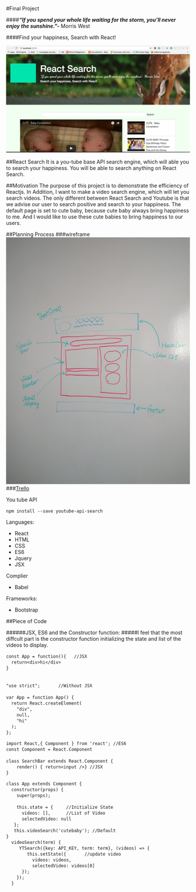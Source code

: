 #Final Project 

####***“If you spend your whole life waiting for the storm, you’ll never enjoy the sunshine.”-***
Morris West

####Find your happiness, Search with React!

![logo](public/images/screenshot.png)

##React Search
It is a you-tube base API search engine, which will able you to search your happiness. You will be able to search anything on React Search.

##Motivation
The purpose of this project is to demonstrate the efficiency of Reactjs. In Addition, I want to make a video search engine, which will let you search videos. The only different between React Search and Youtube is that we advise our user to search positive and search to your happiness. The default page is set to cute baby, because cute baby always bring happiness to me. And I would like to use these cute babies to bring happiness to our users. 

##Planning Process
###wireframe
![logo](public/images/wirefame.jpg)
###[Trello](https://trello.com/b/AOkumB4u/final-project-react-search)

You tube API
```
npm install --save youtube-api-search
```

Languages:

* React
* HTML
* CSS
* ES6 
* Jquery
* JSX

Complier

* Babel

Frameworks:

* Bootstrap

##Piece of Code

######JSX, ES6 and the Constructor function:
#####I feel that the most diffcult part is the constructor function initializing the state and list of the videos to display.

```
const App = function(){   //JSX
  return<div>hi</div>
}


"use strict";       //Without JSX

var App = function App() {
  return React.createElement(
    "div",
    null,
    "hi"
  );
};
```

```
import React,{ Component } from 'react'; //ES6
const Component = React.Component

class SearchBar extends React.Component {
    render() { return<input />} //JSX
}
```


```
class App extends Component {
  constructor(props) {
    super(props);

    this.state = {     //Initialize State
      videos: [],      //List of Video
      selectedVideo: null
   };
   this.videoSearch('cutebaby'); //Default
}
  videoSearch(term) {
     YTSearch({key: API_KEY, term: term}, (videos) => {
        this.setState({       //update video
          videos: videos,
          selectedVideo: videos[0]
      });
    });
  }
```

